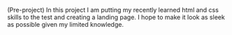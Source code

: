 (Pre-project)
In this project I am putting my recently learned html and css skills to the test and creating a landing page. I hope to make it look as sleek as possible given my limited knowledge.